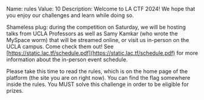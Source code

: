 Name: rules
Value: 10
Description: Welcome to LA CTF 2024! We hope that you enjoy our challenges and learn while doing so.

Shameless plug: during the competition on Saturday, we will be hosting talks from UCLA Professors as well as Samy Kamkar (who wrote the MySpace worm) that will be streamed online, or visit us in-person on the UCLA campus. Come check them out! See [https://static.lac.tf/schedule.pdf](https://static.lac.tf/schedule.pdf) for more information about the in-person event schedule.

Please take this time to read the rules, which is on the home page of the platform (the site you are on right now). You can find the flag somewhere inside the rules. You MUST solve this challenge in order to be eligible for prizes.
